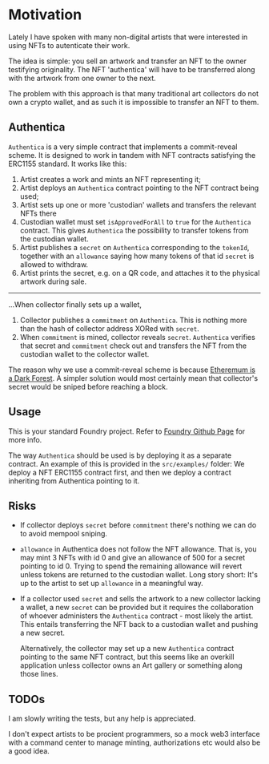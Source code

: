 # Motivation

Lately I have spoken with many non-digital artists that
were interested in using NFTs to autenticate their work. 

The idea is simple: you sell an artwork and transfer an NFT to the owner testifying originality. The NFT 'authentica' will have to be transferred along with the artwork from one owner to the next.

The problem with this approach is that many traditional art collectors do not own a crypto wallet, and as such it is impossible to transfer an NFT to them.

## Authentica
`Authentica` is a very simple contract that implements a commit-reveal scheme. It is designed to work in tandem with NFT contracts satisfying the ERC1155 standard. It works like this:

1. Artist creates a work and mints an NFT representing it;
2. Artist deploys an `Authentica` contract pointing to the NFT contract being used;
3. Artist sets up one or more 'custodian' wallets and transfers the relevant NFTs there
4. Custodian wallet must set `isApprovedForAll` to `true` for the `Authentica` contract. This gives `Authentica` the possibility to transfer tokens from the custodian wallet.
5. Artist publishes a `secret` on `Authentica` corresponding to the `tokenId`, together with an `allowance` saying how many tokens of that id `secret` is allowed to withdraw.
6. Artist prints the secret, e.g. on a QR code, and attaches it to the physical artwork during sale.

--- 
...When collector finally sets up a wallet,
1. Collector publishes a `commitment` on `Authentica`. This is nothing more than the hash of collector address XORed with `secret`.
2. When `commitment` is mined, collector reveals `secret`. `Authentica` verifies that secret and `commitment` check out and transfers the NFT from the custodian wallet to the collector wallet.

The reason why we use a commit-reveal scheme is because [Etheremum is a Dark Forest](https://www.paradigm.xyz/2020/08/ethereum-is-a-dark-forest). A simpler solution would most certainly mean that collector's secret would be sniped before reaching a block.

## Usage
This is your standard Foundry project. Refer to [Foundry Github Page](https://github.com/foundry-rs/foundry) for more info.

The way `Authentica` should be used is by deploying it as a separate contract. An example of this is provided in the `src/examples/` folder: We deploy a NFT ERC1155 contract first, and then we deploy a contract inheriting from Authentica pointing to it.

## Risks
- If collector deploys `secret` before `commitment` there's nothing we can do to avoid mempool sniping.
- `allowance` in Authentica does not follow the NFT allowance. That is, you may mint 3 NFTs with id 0 and give an allowance of 500 for a secret pointing to id 0.
Trying to spend the remaining allowance will revert unless tokens are returned to the custodian wallet. Long story short: It's up to the artist to set up `allowance` in a meaningful way.
- If a collector used `secret` and sells the artwork to a new collector lacking a wallet, a new `secret` can be provided but it requires the collaboration of whoever administers the `Authentica` contract - most likely the artist. This entails transferring the NFT back to a custodian wallet and pushing a new secret.

    Alternatively, the collector may set up a new `Authentica` contract pointing to the same NFT contract, but this seems like an overkill application unless collector owns an Art gallery or something along those lines.

## TODOs

I am slowly writing the tests, but any help is appreciated.

I don't expect artists to be procient programmers, so a mock web3 interface with a command center to manage minting, authorizations etc would also be a good idea.